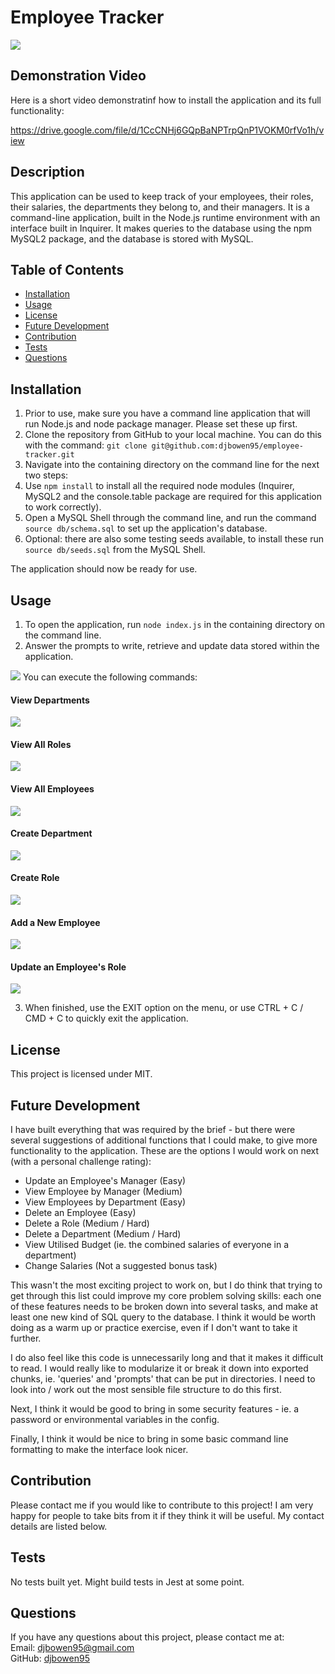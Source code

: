 # Employee Tracker
<img src="https://img.shields.io/badge/license-MIT-green.svg">

## Demonstration Video
Here is a short video demonstratinf how to install the application and its full functionality:

https://drive.google.com/file/d/1CcCNHj6GQpBaNPTrpQnP1VOKM0rfVo1h/view

## Description
This application can be used to keep track of your employees, their roles, their salaries, the departments they belong to, and their managers. It is a command-line application, built in the Node.js runtime environment with an interface built in Inquirer. It makes queries to the database using the npm MySQL2 package, and the database is stored with MySQL. 
    
## Table of Contents
    
* [Installation](#installation)
* [Usage](#usage)
* [License](#license)
* [Future Development](#future-development)
* [Contribution](#contribution)
* [Tests](#tests)
* [Questions](#questions)
    
## Installation
1. Prior to use, make sure you have a command line application that will run Node.js and node package manager. Please set these up first. 
2. Clone the repository from GitHub to your local machine. You can do this with the command: 
``` git clone git@github.com:djbowen95/employee-tracker.git ```
3. Navigate into the containing directory on the command line for the next two steps:
3. Use `npm install` to install all the required node modules (Inquirer, MySQL2 and the console.table package are required for this application to work correctly).
5. Open a MySQL Shell through the command line, and run the command `source db/schema.sql` to set up the application's database.
6. Optional: there are also some testing seeds available, to install these run `source db/seeds.sql` from the MySQL Shell.

The application should now be ready for use.

## Usage

1. To open the application, run `node index.js` in the containing directory on the command line.
2. Answer the prompts to write, retrieve and update data stored within the application. 
<img src = "./assets/01menu.png" />
You can execute the following commands:  

#### View Departments
<img src = "./assets/02viewDepartments.png" />

#### View All Roles
<img src = "./assets/03viewAllRoles.png" />

#### View All Employees
<img src = "./assets/04viewAllEmployees.png" />

#### Create Department
<img src = "./assets/05createDepartment.png" />

#### Create Role
<img src = "./assets/06createRole.png" />

#### Add a New Employee
<img src = "./assets/07createEmployee.png" />

#### Update an Employee's Role
<img src = "./assets/08updateEmployee.png" />

3. When finished, use the EXIT option on the menu, or use CTRL + C / CMD + C to quickly exit the application. 

## License
This project is licensed under MIT.
    
## Future Development
I have built everything that was required by the brief - but there were several suggestions of additional functions that I could make, to give more functionality to the application. These are the options I would work on next (with a personal challenge rating):

- Update an Employee's Manager (Easy)
- View Employee by Manager (Medium)
- View Employees by Department (Easy)
- Delete an Employee (Easy)
- Delete a Role (Medium / Hard)
- Delete a Department (Medium / Hard)
- View Utilised Budget (ie. the combined salaries of everyone in a department)
- Change Salaries (Not a suggested bonus task)

This wasn't the most exciting project to work on, but I do think that trying to get through this list could improve my core problem solving skills: each one of these features needs to be broken down into several tasks, and make at least one new kind of SQL query to the database. I think it would be worth doing as a warm up or practice exercise, even if I don't want to take it further.  

I do also feel like this code is unnecessarily long and that it makes it difficult to read. I would really like to modularize it or break it down into exported chunks, ie. 'queries' and 'prompts' that can be put in directories. I need to look into / work out the most sensible file structure to do this first.  

Next, I think it would be good to bring in some security features - ie. a password or environmental variables in the config. 

Finally, I think it would be nice to bring in some basic command line formatting to make the interface look nicer. 
## Contribution
Please contact me if you would like to contribute to this project! I am very happy for people to take bits from it if they think it will be useful. My contact details are listed below.

## Tests
No tests built yet. Might build tests in Jest at some point.

## Questions
If you have any questions about this project, please contact me at:  
Email: djbowen95@gmail.com  
GitHub: [djbowen95](https://github.com/djbowen95)  
